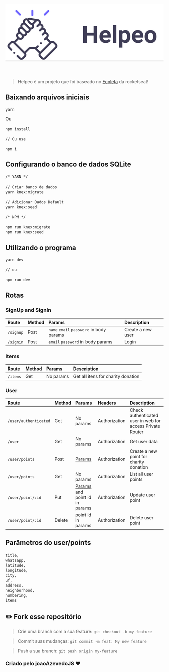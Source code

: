 <header align="center"style="background: #f2f2f2;">
  <img src="./assets/logo.svg" alt="Helpeo">
</header>

>Helpeo é um projeto que foi baseado no [Ecoleta](https://github.com/joaoazevedoJS/Ecoleta "Ecoleta feito pelo JoaoAzevedoJS") da rocketseat!

## Baixando arquivos iniciais

``` JS
yarn
```
Ou
``` JS
npm install

// Ou use

npm i
```

## Configurando o banco de dados SQLite

``` JS
/* YARN */

// Criar banco de dados
yarn knex:migrate

// Adicionar Dados Default
yarn knex:seed

/* NPM */

npm run knex:migrate
npm run knex:seed
```

## Utilizando o programa

``` JS
yarn dev

// ou

npm run dev
```

## Rotas

### SignUp and SignIn

| Route     | Method | Params                                   | Description       |
| :-------- | :----- | :--------------------------------------- | :---------------- |
| `/signup` | Post   | `name` `email` `password` in body params | Create a new user |
| `/signin` | Post   | `email` `password` in body params        | Login             |

### Items

| Route    | Method | Params    | Description                        |
| :------- | :----- | :-------- | :--------------------------------- |
| `/items` | Get    | No params | Get all itens for charity donation |

### User

| Route | Method | Params | Headers | Description |
| :- | :- | :- | :- | :- |
| `/user/authenticated` | Get | No params | Authorization | Check authenticated user in web for access Private Router |
| `/user` | Get | No params | Authorization | Get user data |
| `/user/points` | Post | [Params](#parâmetros-do-userpoints) | Authorization | Create a new point for charity donation |
| `/user/points` | Get | No params | Authorization | List all user points |
| `/user/point/:id` | Put | [Params](#parâmetros-do-userpoints) and point id in params | Authorization | Update user point |
| `/user/point/:id` | Delete | point id in params | Authorization | Delete user point |


## Parâmetros do user/points
``` JS
title,
whatsapp,
latitude,
longitude,
city,
uf,
address,
neighborhood,
numbering,
items
```

## :pencil2: Fork esse repositório

> Crie uma branch com a sua feature: `git checkout -b my-feature`

> Commit suas mudanças: `git commit -m feat: My new feature`

> Push a sua branch: `git push origin my-feature`

### Criado pelo joaoAzevedoJS :heart:
